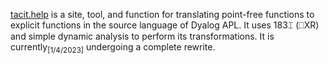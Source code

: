 [tacit.help](https://tacit.help) is a site, tool, and function for translating point-free functions
to explicit functions in the source language of Dyalog APL. It uses 183⌶ (⎕XR) and simple dynamic analysis to perform its
transformations. It is currently<sub>[1/4/2023]</sub> undergoing a complete rewrite.